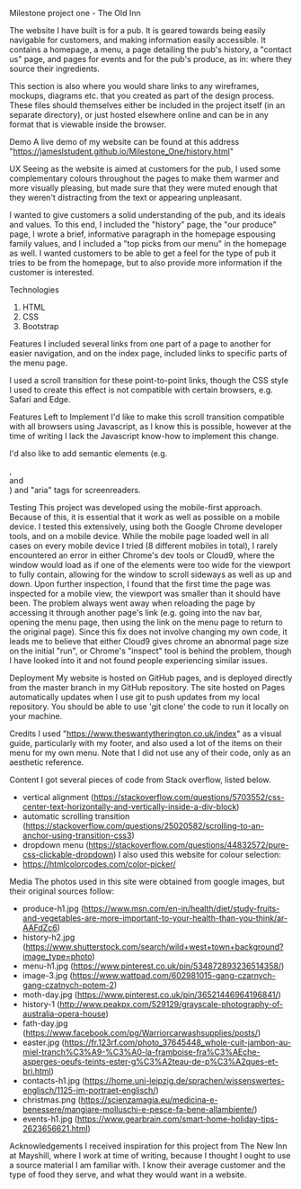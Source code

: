 Milestone project one - The Old Inn

The website I have built is for a pub. It is geared towards being easily navigable for 
customers, and making information easily accessible. It contains a homepage, a menu,
a page detailing the pub's history, a "contact us" page, and pages for events and for the
pub's produce, as in: where they source their ingredients. 

This section is also where you would share links to any wireframes, mockups, diagrams etc.
that you created as part of the design process. These files should themselves either be included
in the project itself (in an separate directory), or just hosted elsewhere online and can be in any 
format that is viewable inside the browser.

Demo
A live demo of my website can be found at this address 
"https://jameslstudent.github.io/Milestone_One/history.html"

UX
Seeing as the website is aimed at customers for the pub, I used some complementary colours 
throughout the pages to make them warmer and more visually pleasing, but made sure that they 
were muted enough that they weren't distracting from the text or appearing unpleasant.

I wanted to give customers a solid understanding of the pub, and its ideals and values. To this end,
I included the "history" page, the "our produce" page, I wrote a brief, informative paragraph in
the homepage espousing family values, and I included a "top picks from our menu" in the homepage
as well. I wanted customers to be able to get a feel for the type of pub it tries to be from the
homepage, but to also provide more information if the customer is interested. 

Technologies
1. HTML
2. CSS
3. Bootstrap

Features
I included several links from one part of a page to another for easier navigation, and on the index 
page, included links to specific parts of the menu page.

I used a scroll transition for these point-to-point links, though the CSS style I used to create this
effect is not compatible with certain browsers, e.g. Safari and Edge.

Features Left to Implement
I'd like to make this scroll transition compatible with all browsers using Javascript, as I know this
is possible, however at the time of writing I lack the Javascript know-how to implement this change.

I'd also like to add semantic elements (e.g. <article>, <section> and <main>) and "aria" tags for
screenreaders. 

Testing
This project was developed using the mobile-first approach. Because of this, it is essential that it
work as well as possible on a mobile device. I tested this extensively, using both the Google Chrome
developer tools, and on a mobile device. While the mobile page loaded well in all cases on every mobile
device I tried (8 different mobiles in total), I rarely encountered an error in either Chrome's dev tools or 
Cloud9, where the window would load as if one of the elements were too wide for the viewport to fully 
contain, allowing for the window to scroll sideways as well as up and down. Upon further inspection, 
I found that the first time the page was inspected for a mobile view, the viewport was smaller than it 
should have been. The problem always went away when reloading the page by accessing it through 
another page's link (e.g. going into the nav bar, opening the menu page, then using the link on the 
menu page to return to the original page). Since this fix does not involve changing my own code, it leads 
me to believe that either Cloud9 gives chrome an abnormal page size on the initial "run", or Chrome's 
"inspect" tool is behind the problem, though I have looked into it and not found people experiencing 
similar issues. 

Deployment
My website is hosted on GitHub pages, and is deployed directly from the master branch in my GitHub
repository. The site hosted on Pages automatically updates when I use git to push updates from my
local repository. You should be able to use 'git clone' the code to run it locally on your machine.

Credits
I used "https://www.theswantytherington.co.uk/index" as a visual guide, particularly with my footer, and
also used a lot of the items on their menu for my own menu. Note that I did not use any of their code, 
only as an aesthetic reference. 

Content
I got several pieces of code from Stack overflow, listed below.
 - vertical alignment (https://stackoverflow.com/questions/5703552/css-center-text-horizontally-and-vertically-inside-a-div-block)
 - automatic scrolling transition (https://stackoverflow.com/questions/25020582/scrolling-to-an-anchor-using-transition-css3)
 - dropdown menu (https://stackoverflow.com/questions/44832572/pure-css-clickable-dropdown)
I also used this website for colour selection:
 - https://htmlcolorcodes.com/color-picker/

Media
The photos used in this site were obtained from google images, but their original sources follow:
 - produce-h1.jpg (https://www.msn.com/en-in/health/diet/study-fruits-and-vegetables-are-more-important-to-your-health-than-you-think/ar-AAFdZc6)
 - history-h2.jpg (https://www.shutterstock.com/search/wild+west+town+background?image_type=photo)
 - menu-h1.jpg (https://www.pinterest.co.uk/pin/534872893236514358/)
 - image-3.jpg (https://www.wattpad.com/602981015-gang-czarnych-gang-czatnych-potem-2)
 - moth-day.jpg (https://www.pinterest.co.uk/pin/36521446964196841/)
 - history-1 (http://www.peakpx.com/529129/grayscale-photography-of-australia-opera-house)
 - fath-day.jpg (https://www.facebook.com/pg/Warriorcarwashsupplies/posts/)
 - easter.jpg (https://fr.123rf.com/photo_37645448_whole-cuit-jambon-au-miel-tranch%C3%A9-%C3%A0-la-framboise-fra%C3%AEche-asperges-oeufs-teints-ester-g%C3%A2teau-de-p%C3%A2ques-et-bri.html)
 - contacts-h1.jpg (https://home.uni-leipzig.de/sprachen/wissenswertes-englisch/1125-im-portraet-englisch/)
 - christmas.png (https://scienzamagia.eu/medicina-e-benessere/mangiare-molluschi-e-pesce-fa-bene-allambiente/)
 - events-h1.jpg (https://www.gearbrain.com/smart-home-holiday-tips-2623656621.html)

Acknowledgements
I received inspiration for this project from The New Inn at Mayshill, where I work at time of writing, because
I thought I ought to use a source material I am familiar with. I know their average customer and the type of
food they serve, and what they would want in a website.
